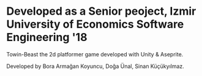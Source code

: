 # Developed as a Senior peoject, Izmir University of Economics Software Engineering '18 
  
Towin-Beast the 2d platformer game developed with Unity & Aseprite.

Developed by Bora Armağan Koyuncu, Doğa Ünal, Sinan Küçükyılmaz.
